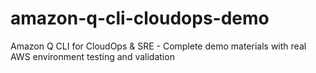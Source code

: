 # amazon-q-cli-cloudops-demo
Amazon Q CLI for CloudOps &amp; SRE - Complete demo materials with real AWS environment testing and validation

